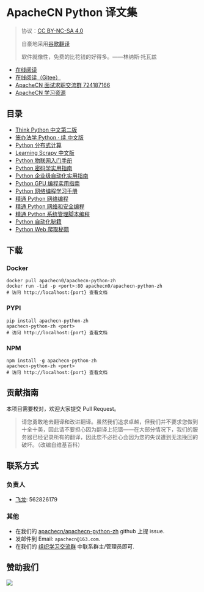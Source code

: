# ApacheCN Python 译文集

> 协议：[CC BY-NC-SA 4.0](http://creativecommons.org/licenses/by-nc-sa/4.0/)
> 
> 自豪地采用[谷歌翻译](https://translate.google.cn/)
> 
> 软件就像性，免费的比花钱的好得多。——林纳斯·托瓦兹

* [在线阅读](https://py.apachecn.org)
* [在线阅读（Gitee）](https://apachecn.gitee.io/apachecn-python-zh/)
* [ApacheCN 面试求职交流群 724187166](https://jq.qq.com/?_wv=1027&k=54ujcL3)
* [ApacheCN 学习资源](http://www.apachecn.org/)

## 目录

+   [Think Python 中文第二版](docs/think-py-2e-zh/SUMMARY.md)
+   [笨办法学 Python · 续 中文版](docs/lmpythw-zh/SUMMARY.md)
+   [Python 分布式计算](docs/py-dist-comp/SUMMARY.md)
+   [Learning Scrapy 中文版](docs/learn-scrapy/SUMMARY.md)
+   [Python 物联网入门手册](docs/get-start-py-iot/SUMMARY.md)
+   [Python 密码学实用指南](docs/handson-crypto-py/SUMMARY.md)
+   [Python 企业级自动化实用指南](docs/handson-enter-auto-py/SUMMARY.md)
+   [Python GPU 编程实用指南](docs/handson-gpu-prog-py-cuda/SUMMARY.md)
+   [Python 网络编程学习手册](docs/learn-py-net-prog/SUMMARY.md)
+   [精通 Python 网络编程](docs/master-py-net/SUMMARY.md)
+   [精通 Python 网络和安全编程](docs/master-py-net-sec/SUMMARY.md)
+   [精通 Python 系统管理脚本编程](docs/master-py-script-sys-admin/SUMMARY.md)
+   [Python 自动化秘籍](docs/py-auto-cb/SUMMARY.md)
+   [Python Web 爬取秘籍](docs/py-web-scrape-cb/SUMMARY.md)

## 下载

### Docker

```
docker pull apachecn0/apachecn-python-zh
docker run -tid -p <port>:80 apachecn0/apachecn-python-zh
# 访问 http://localhost:{port} 查看文档
```

### PYPI

```
pip install apachecn-python-zh
apachecn-python-zh <port>
# 访问 http://localhost:{port} 查看文档
```

### NPM

```
npm install -g apachecn-python-zh
apachecn-python-zh <port>
# 访问 http://localhost:{port} 查看文档
```

## 贡献指南

本项目需要校对，欢迎大家提交 Pull Request。

> 请您勇敢地去翻译和改进翻译。虽然我们追求卓越，但我们并不要求您做到十全十美，因此请不要担心因为翻译上犯错——在大部分情况下，我们的服务器已经记录所有的翻译，因此您不必担心会因为您的失误遭到无法挽回的破坏。（改编自维基百科）

## 联系方式

### 负责人

* [飞龙](https://github.com/wizardforcel): 562826179

### 其他

*   在我们的 [apachecn/apachecn-python-zh](https://github.com/apachecn/apachecn-python-zh) github 上提 issue.
*   发邮件到 Email: `apachecn@163.com`.
*   在我们的 [组织学习交流群](http://www.apachecn.org/organization/348.html) 中联系群主/管理员即可.

## 赞助我们

![](http://data.apachecn.org/img/about/donate.jpg)
